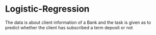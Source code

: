 # Logistic-Regression
The data is about client information of a Bank  and the task is given as to predict whether the client has subscribed a term deposit or not 
